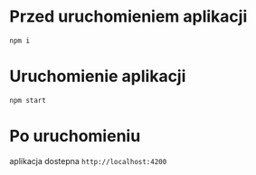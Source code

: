 # Przed uruchomieniem aplikacji
  `npm i`
  
# Uruchomienie aplikacji
  `npm start`
  
# Po uruchomieniu
  aplikacja dostepna `http://localhost:4200`
